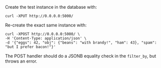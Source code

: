 
Create the test instance in the database with:

    curl -XPUT http://0.0.0.0:5000/

Re-create the exact same instance with:

    curl -XPOST http://0.0.0.0:5000/ \
    -H 'Content-Type: application/json' \
    -d '{"eggs": 42, "obj": {"beans": "with brandy!", "ham": 43}, "spam": "but I prefer bacon!"}'

The POST handler should do a JSONB equality check in the ```filter_by```, but throws an error.
